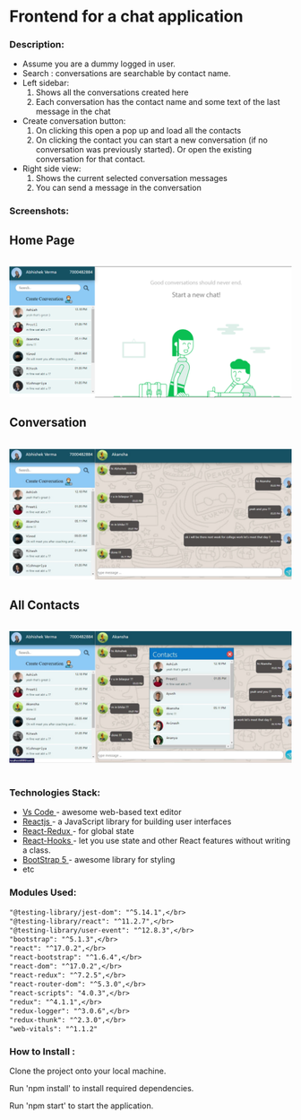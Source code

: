 # Frontend for a chat application

 ### Description: ######
<ul>
  <li>Assume you are a dummy logged in user.</li>
  <li>Search : conversations are searchable by contact name.</li>
   <li>Left sidebar:
        <ol>
        <li>Shows all the conversations created here</li>
        <li>Each conversation has the contact name and some text of the last message in the chat</li>
        </ol>
  </li>
  <li>Create conversation button:
        <ol>
        <li>On clicking this open a pop up and load all the contacts</li>
        <li>On clicking the contact you can start a new conversation (if no conversation was previously started). Or open the existing conversation for that contact.</li>
        </ol>
  </li>
  <li>Right side view:
        <ol>
        <li>Shows the current selected conversation messages</li>
        <li>You can send a message in the conversation</li>
        </ol>
  </li>
</ul>

### Screenshots: ######

<h2>Home Page </h2>
</br>

<img src="https://github.com/AbhishekV9/Chat-application-React/blob/master/screenshots/homepage.png" />
</br>

<h2>Conversation</h2>
</br>
<img src="https://github.com/AbhishekV9/Chat-application-React/blob/master/screenshots/conversation.jpg" />
</br>

<h2>All Contacts </h2>
</br>
<img src="https://github.com/AbhishekV9/Chat-application-React/blob/master/screenshots/allContacts.jpg" />
</br>
</br>

### Technologies Stack: ######
<ul>
 <li><a href="https://code.visualstudio.com/">Vs Code </a>- awesome web-based text editor </li>
  <li><a href="https://reactjs.org/">Reactjs </a>- a JavaScript library for building user interfaces </li>
  <li><a href="https://react-redux.js.org/">React-Redux </a>- for global state </li>
  <li><a href="https://reactjs.org/docs/hooks-intro.html">React-Hooks </a>- let you use state and other React features without writing a class.</li>
  <li><a href="https://getbootstrap.com/">BootStrap 5 </a>- awesome library for styling </li>
  <li>etc </li>
</ul>

### Modules Used: ######

    "@testing-library/jest-dom": "^5.14.1",</br>
    "@testing-library/react": "^11.2.7",</br>
    "@testing-library/user-event": "^12.8.3",</br>
    "bootstrap": "^5.1.3",</br>
    "react": "^17.0.2",</br>
    "react-bootstrap": "^1.6.4",</br>
    "react-dom": "^17.0.2",</br>
    "react-redux": "^7.2.5",</br>
    "react-router-dom": "^5.3.0",</br>
    "react-scripts": "4.0.3",</br>
    "redux": "^4.1.1",</br>
    "redux-logger": "^3.0.6",</br>
    "redux-thunk": "^2.3.0",</br>
    "web-vitals": "^1.1.2"
 
 ### How to Install : ######
 
Clone the project onto your local machine.

Run 'npm install' to install required dependencies.

Run 'npm start' to start the application.

